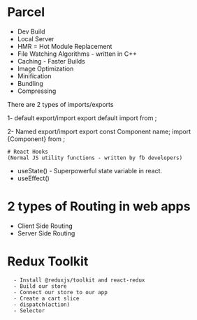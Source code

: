 # Parcel

- Dev Build
- Local Server
- HMR = Hot Module Replacement
- File Watching Algorithms - written in C++
- Caching - Faster Builds
- Image Optimization
- Minification
- Bundling
- Compressing


<!-- 
 * Header
 *  - Logo
 *  - Nav Items
 * Body
 *  - Search panel
 *  - Card
 *      - RestuarantContainer
 *      - img
 *      - Name of res, Star Rating, cuisine, delivery time
 * Footer
 *  - Copyright
 *  - Links
 *  - Address
 *  - Contact -->
 

  There are 2 types of imports/exports

 1- default export/import
    export default <name of the file>
    import <file name > from <file path>;

 2- Named export/import
    export const Component name;
    import {Component} from <file Path>;


    # React Hooks 
    (Normal JS utility functions - written by fb developers)
   
   - useState() - Superpowerful state variable in react.
   - useEffect()

   # 2 types of Routing in web apps

   - Client Side Routing
   - Server Side Routing


   # Redux Toolkit
      - Install @reduxjs/toolkit and react-redux 
      - Build our store
      - Connect our store to our app
      - Create a cart slice
      - dispatch(action)
      - Selector 